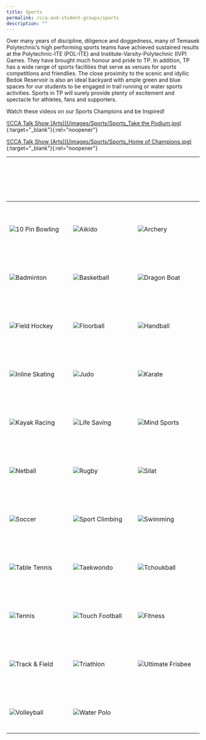 ```yaml
---
title: Sports
permalink: /cca-and-student-groups/sports
description: ""
---
```

Over many years of discipline, diligence and doggedness, many of Temasek Polytechnic’s high performing sports teams have achieved sustained results at the Polytechnic-ITE (POL-ITE) and Institute-Varsity-Polytechnic (IVP) Games. They have brought much honour and pride to TP. In addition, TP has a wide range of sports facilities that serve as venues for sports competitions and friendlies. The close proximity to the scenic and idyllic Bedok Reservoir is also an ideal backyard with ample green and blue spaces for our students to be engaged in trail running or water sports activities. Sports in TP will surely provide plenty of excitement and spectacle for athletes, fans and supporters.

Watch these videos on our Sports Champions and be Inspired!

[![CCA Talk Show (Arts)](/images/Sports/Sports_Take the Podium.jpg)](https://www.youtube.com/watch?v=KR5fxA9nfJg){:target="_blank"}{:rel="noopener"}

[![CCA Talk Show (Arts)](/images/Sports/Sports_Home of Champions.jpg)](https://www.youtube.com/watch?v=nW7-AL2YaCo){:target="_blank"}{:rel="noopener"}

___

<div>
    <table>
        <tr>
            <td style="max-width:33%; vertical-align:bottom; border:none"><br>
                <a href="/sports/10-pin-bowling/" style="text-decoration: none">
                    <image src="/images/Sports/BOWLING_button-01.png" style="display:block;margin-left:auto;margin-right:auto;" alt="10 Pin Bowling">
                    </image>
                </a>
            </td>
            <td style="max-width:33%; vertical-align:bottom; border:none"><br>
                <a href="/sports/aikido/" style="text-decoration: none">
                    <image src="/images/Sports/AIKIDO_button-01.png" style="display:block;margin-left:auto;margin-right:auto;" alt="Aikido">
                    </image>
                </a>
            </td>
            <td style="max-width:33%; vertical-align:bottom; border:none"><br>
                <a href="/sports/archery/" style="text-decoration: none">
                    <image src="/images/Sports/ARCHERY_button-01.png" style="display:block;margin-left:auto;margin-right:auto;" alt="Archery">
                    </image>
                </a>
            </td>
        </tr>
        <tr>
            <td style="max-width:33%; vertical-align:bottom; border:none"><br>
                <a href="/sports/badminton/" style="text-decoration: none">
                    <image src="/images/Sports/BADMINTON_button-01.png" style="display:block;margin-left:auto;margin-right:auto;" alt="Badminton">
                    </image>
                </a>
            </td>
            <td style="max-width:33%; vertical-align:bottom; border:none"><br>
                <a href="/sports/basketball/" style="text-decoration: none">
                    <image src="/images/Sports/BASKETBALL_button-01.png" style="display:block;margin-left:auto;margin-right:auto;" alt="Basketball">
                    </image>
                </a>
            </td>
            <td style="max-width:33%; vertical-align:bottom; border:none"><br>
                <a href="/sports/dragon-boat/" style="text-decoration: none">
                    <image src="/images/Sports/DRAGONBOAT_button-01.png" style="display:block;margin-left:auto;margin-right:auto;" alt="Dragon Boat">
                    </image>
                </a>
            </td>
        </tr>
        <tr>
            <td style="max-width:33%; vertical-align:bottom; border:none"><br>
                <a href="/sports/field-hockey/" style="text-decoration: none">
                    <image src="/images/Sports/FIELD HOCKEY_button-01.png" style="display:block;margin-left:auto;margin-right:auto;" alt="Field Hockey">
                    </image>
                </a>
            </td>
            <td style="max-width:33%; vertical-align:bottom; border:none"><br>
                <a href="/sports/floorball/" style="text-decoration: none">
                    <image src="/images/Sports/FLOORBALL_button-01.png" style="display:block;margin-left:auto;margin-right:auto;" alt="Floorball">
                    </image>
                </a>
            </td>
            <td style="max-width:33%; vertical-align:bottom; border:none"><br>
                <a href="/sports/handball/" style="text-decoration: none">
                    <image src="/images/Sports/HANDBALL_button-01.png" style="display:block;margin-left:auto;margin-right:auto;" alt="Handball">
                    </image>
                </a>
            </td>
        </tr>
        <tr>
            <td style="max-width:33%; vertical-align:bottom; border:none"><br>
                <a href="/sports/inline-skating/" style="text-decoration: none">
                    <image src="/images/Sports/INLINE SKATING_button-01.png" style="display:block;margin-left:auto;margin-right:auto;" alt="Inline Skating">
                    </image>
                </a>
            </td>
            <td style="max-width:33%; vertical-align:bottom; border:none"><br>
                <a href="/sports/judo/" style="text-decoration: none">
                    <image src="/images/Sports/JUDO_button-01.png" style="display:block;margin-left:auto;margin-right:auto;" alt="Judo">
                    </image>
                </a>
            </td>
            <td style="max-width:33%; vertical-align:bottom; border:none"><br>
                <a href="/sports/karate/" style="text-decoration: none">
                    <image src="/images/Sports/KARATE_button-01.png" style="display:block;margin-left:auto;margin-right:auto;" alt="Karate">
                    </image>
                </a>
            </td>
        </tr>
        <tr>
            <td style="max-width:33%; vertical-align:bottom; border:none"><br>
                <a href="/sports/kayak-racing/" style="text-decoration: none">
                    <image src="/images/Sports/KAYAK RACING_button-01.png" style="display:block;margin-left:auto;margin-right:auto;" alt="Kayak Racing">
                    </image>
                </a>
            </td>
            <td style="max-width:33%; vertical-align:bottom; border:none"><br>
                <a href="/sports/life-saving/" style="text-decoration: none">
                    <image src="/images/Sports/LIFE SAVING_button-01.png" style="display:block;margin-left:auto;margin-right:auto;" alt="Life Saving">
                    </image>
                </a>
            </td>
            <td style="max-width:33%; vertical-align:bottom; border:none"><br>
                <a href="/sports/mind-sports/" style="text-decoration: none">
                    <image src="/images/Sports/MIND SPORTS_button-01.png" style="display:block;margin-left:auto;margin-right:auto;" alt="Mind Sports">
                    </image>
                </a>
            </td>
        </tr>
        <tr>
            <td style="max-width:33%; vertical-align:bottom; border:none"><br>
                <a href="/sports/netball/" style="text-decoration: none">
                    <image src="/images/Sports/NETBALL_button-01.png" style="display:block;margin-left:auto;margin-right:auto;" alt="Netball">
                    </image>
                </a>
            </td>
            <td style="max-width:33%; vertical-align:bottom; border:none"><br>
                <a href="/sports/rugby/" style="text-decoration: none">
                    <image src="/images/Sports/RUGBY_button-01.png" style="display:block;margin-left:auto;margin-right:auto;" alt="Rugby">
                    </image>
                </a>
            </td>
            <td style="max-width:33%; vertical-align:bottom; border:none"><br>
                <a href="/sports/silat/" style="text-decoration: none">
                    <image src="/images/Sports/SILAT_button-01.png" style="display:block;margin-left:auto;margin-right:auto;" alt="Silat">
                    </image>
                </a>
            </td>
        </tr>
        <tr>
            <td style="max-width:33%; vertical-align:bottom; border:none"><br>
                <a href="/sports/soccer/" style="text-decoration: none">
                    <image src="/images/Sports/SOCCER_button-01.png" style="display:block;margin-left:auto;margin-right:auto;" alt="Soccer">
                    </image>
                </a>
            </td>
            <td style="max-width:33%; vertical-align:bottom; border:none"><br>
                <a href="/sports/sport-climbing/" style="text-decoration: none">
                    <image src="/images/Sports/SPORT CLIMBING_button-01.png" style="display:block;margin-left:auto;margin-right:auto;" alt="Sport Climbing">
                    </image>
                </a>
            </td>
            <td style="max-width:33%; vertical-align:bottom; border:none"><br>
                <a href="/sports/swimming/" style="text-decoration: none">
                    <image src="/images/Sports/SWIMMING_button-01.png" style="display:block;margin-left:auto;margin-right:auto;" alt="Swimming">
                    </image>
                </a>
            </td>
        </tr>
        <tr>
            <td style="max-width:33%; vertical-align:bottom; border:none"><br>
                <a href="/sports/table-tennis/" style="text-decoration: none">
                    <image src="/images/Sports/TABLE TENNIS_button-01.png" style="display:block;margin-left:auto;margin-right:auto;" alt="Table Tennis">
                    </image>
                </a>
            </td>
            <td style="max-width:33%; vertical-align:bottom; border:none"><br>
                <a href="/sports/taekwondo/" style="text-decoration: none">
                    <image src="/images/Sports/TAEKWONDO_button-01.png" style="display:block;margin-left:auto;margin-right:auto;" alt="Taekwondo">
                    </image>
                </a>
            </td>
            <td style="max-width:33%; vertical-align:bottom; border:none"><br>
                <a href="/sports/tchoukball/" style="text-decoration: none">
                    <image src="/images/Sports/TCHOUKBALL_button-01.png" style="display:block;margin-left:auto;margin-right:auto;" alt="Tchoukball">
                    </image>
                </a>
            </td>
        </tr>
        <tr>
            <td style="max-width:33%; vertical-align:bottom; border:none"><br>
                <a href="/sports/tennis/" style="text-decoration: none">
                    <image src="/images/Sports/TENNIS_button-01.png" style="display:block;margin-left:auto;margin-right:auto;" alt="Tennis">
                    </image>
                </a>
            </td>
            <td style="max-width:33%; vertical-align:bottom; border:none"><br>
                <a href="/sports/touch-football/" style="text-decoration: none">
                    <image src="/images/Sports/TOUCH FOOTBALL_button-01.png" style="display:block;margin-left:auto;margin-right:auto;" alt="Touch Football">
                    </image>
                </a>
            </td>
            <td style="max-width:33%; vertical-align:bottom; border:none"><br>
                <a href="/sports/fitness/" style="text-decoration: none">
                    <image src="/images/Sports/FITNESS_button-01-v2.png" style="display:block;margin-left:auto;margin-right:auto;" alt="Fitness">
                    </image>
                </a>
            </td>
        </tr>
        <tr>
            <td style="max-width:33%; vertical-align:bottom; border:none"><br>
                <a href="/sports/track-and-field/" style="text-decoration: none">
                    <image src="/images/Sports/TRACK & FIELD_button-01.png" style="display:block;margin-left:auto;margin-right:auto;" alt="Track & Field">
                    </image>
                </a>
            </td>
            <td style="max-width:33%; vertical-align:bottom; border:none"><br>
                <a href="/sports/triathlon/" style="text-decoration: none">
                    <image src="/images/Sports/TRIATHLON_button-01.png" style="display:block;margin-left:auto;margin-right:auto;" alt="Triathlon">
                    </image>
                </a>
            </td>
            <td style="max-width:33%; vertical-align:bottom; border:none"><br>
                <a href="/sports/ultimate-frisbee/" style="text-decoration: none">
                    <image src="/images/Sports/ULTIMATE FRISBEE_button-01.png" style="display:block;margin-left:auto;margin-right:auto;" alt="Ultimate Frisbee">
                    </image>
                </a>
            </td>
        </tr>
        <tr>
            <td style="max-width:33%; vertical-align:bottom; border:none"><br>
                <a href="/sports/volleyball/" style="text-decoration: none">
                    <image src="/images/Sports/VOLLEYBALL_button-01.png" style="display:block;margin-left:auto;margin-right:auto;" alt="Volleyball">
                    </image>
                </a>
            </td>
            <td style="max-width:33%; vertical-align:bottom; border:none"><br>
                <a href="/sports/water-polo/" style="text-decoration: none">
                    <image src="/images/Sports/WATER POLO_button-01.png" style="display:block;margin-left:auto;margin-right:auto;" alt="Water Polo">
                    </image>
                </a>
            </td>
        </tr>
    </table>
</div>